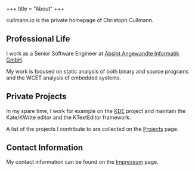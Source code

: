 +++
title = "About"
+++

cullmann.io is the private homepage of Christoph Cullmann.

## Professional Life

I work as a Senior Software Engineer at [AbsInt Angewandte Informatik GmbH](https://www.absint.com/).

My work is focused on static analysis of both binary and source programs and the WCET analysis of embedded systems.

## Private Projects

In my spare time, I work for example on the [KDE](https://www.kde.org/) project and maintain the Kate/KWrite editor and the KTextEditor framework.

A list of the projects I contribute to are collected on the [Projects](/projects/) page.

## Contact Information

My contact information can be found on the [Impressum](/impressum/) page.
